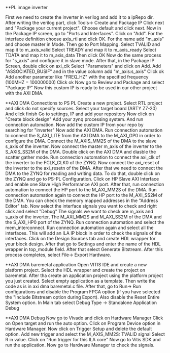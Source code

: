 **PL image inverter

First we need to create the inverter in verilog and add it to a ipRepo dir. 
After writing the verilog part, click Tools-> Create and Package IP Click next and "Package your current project". 
Choose default and click next. 
Now in the Package IP screen, go to "Ports and Interfaces". 
Click on "Add". For the interface definition choose axis_rtl and click OK. 
For the name add "m_axis" and choose master in Mode. Then go to Port Mapping. 
Select TVALID and map it to m_axis_valid 
Select TREADY and map it to m_axis_ready 
Select TDATA and map it to m_axis_data 
Then click OK 
Now do the same process for "s_axis" and configure it in slave mode. 
After that, in the Package IP Screen, double click on axi_clk Select "Parameters" and click on Add. 
Add "ASSOCIATED_BUSIF" and in the value column add "m_axis:s_axis" 
Click ok 
Add another parameter like "FREQ_HZ" with the specified frequency (100MHZ = 100000000) 
Click ok 
Now go to Review and Package and select "Package IP" 
Now this custom IP is ready to be used in our other project with the AXI DMA.

**AXI DMA Connections to PS PL
Create a new project. Select RTL project and click do not specify sources.
Select your target board (ARTY Z7-20)
And click finish
Go to settings, IP and add your repository
Now click on "Create block design"
Add your zynq processing system.
And run connection automation.
Now add the custom IP from your repo by searching for "inverter"
Now add the AXI DMA.
Run connection automation to connect the S_AXI_LITE from the AXI DMA to the M_AXI_GP0 in order to configure the DMA.
Connect the M_AXIS_MM2S of the DMA to the slave s_axis of the inverter.
Now connect the master m_axis of the inverter to the S_AXIS_SS2M of the DMA.
Double click on the AXI DMA and diasble the scatter gather mode.
Run connection automation to connect the axi_clk of the inverter to the FCLK_CLK0 of the ZYNQ.
Now connect the axi_reset of the inverter to the axi_resetn of the DMA.
After that we need to connect the DMA to the ZYNQ for reading and writing data.
To do that, double click on the ZYNQ and go to PS-PL Configuration.
Click on HP Slave AXI Interface and enable one Slave High Performance AXI port.
After that, run connection automation to connect the HP port to the M_AXI_MM2S of the DMA.
Run connection automation again to connect the HP port to the M_AXI_SS2M of the DMA.
You can check the memory mapped addresses in the "Address Editor" tab.
Now select the interface signals you want to check and right click and select "Debug"
The signals we want to check are m_axis and s_axis of the inverter,
The M_AXI_MM2S and M_AXI_SS2M of the DMA and the S_AXI_HP0 port of the ZYNQ.
Run connection automation and select the mem_interconnect.
Run connection automation again and select all the interfaces.
This will add an ILA IP block in order to check the signals of the interfaces.
Click on the Design Sources tab and create HDL wrapper for your block design.
After that go to Settings and enter the name of the HDL wrapper in top_module field.
After that select Generate Bitstream.
After this process completes, select File-> Export Hardware.

**AXI DMA baremetal application
Open VITIS IDE and create a new platform project.
Select the HDL wrapper and create the project on baremetal.
After tha create an application project using the platform project you just created.
Select empty application as a template.
Then write the code as is in axi dma baremetal.c file.
After that, go to Run-> Run configurations and disable the Program FPGA option (if you have selected the "Include Bitstream option during Export).
Also disable the Reset Entire System option. 
In Main tab select Debug Type -> Standalone Application Debug 


**AXI DMA Debug
Now go to Vivado and click on Hardware Manager
Click on Open target and run the auto option.
Click on Program Device option in Hardware Manager.
Now click on Trigger Setup and delete the default option.
Add new trigger and select the M_AXIS_MM2S: TVALID signal
Select R in value.
Click on "Run trigger for this ILA core"
Now go to Vitis SDK and run the application.
Now go to Hardware Manager to check the signals.

